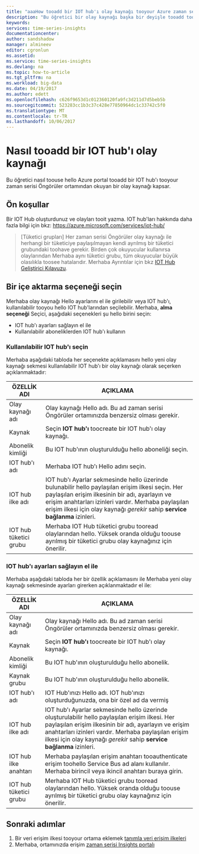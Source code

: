 ```yaml
---
title: "aaaHow tooadd bir IOT hub'ı olay kaynağı tooyour Azure zaman serisi Öngörüler ortam | Microsoft Docs"
description: "Bu öğretici bir olay kaynağı başka bir deyişle tooadd tooan IOT hub'ı tooyour zaman serisi Öngörüler ortamı nasıl bağlanacağını kapsar"
keywords: 
services: time-series-insights
documentationcenter: 
author: sandshadow
manager: almineev
editor: cgronlun
ms.assetid: 
ms.service: time-series-insights
ms.devlang: na
ms.topic: how-to-article
ms.tgt_pltfrm: na
ms.workload: big-data
ms.date: 04/19/2017
ms.author: edett
ms.openlocfilehash: c626f9653d1c012360120fa9fc3d211d7d5beb5b
ms.sourcegitcommit: 523283cc1b3c37c428e77850964dc1c33742c5f0
ms.translationtype: MT
ms.contentlocale: tr-TR
ms.lasthandoff: 10/06/2017
---
```

# <a name="how-tooadd-an-iot-hub-event-source"></a>Nasıl tooadd bir IOT hub'ı olay kaynağı

Bu öğretici nasıl toouse hello Azure portal tooadd bir IOT hub'ı tooyour zaman serisi Öngörüler ortamından okuyan bir olay kaynağı kapsar.

## <a name="prerequisites"></a>Ön koşullar

Bir IOT Hub oluşturdunuz ve olayları tooit yazma. IOT hub'ları hakkında daha fazla bilgi için bkz: <https://azure.microsoft.com/services/iot-hub/>

> [Tüketici grupları] Her zaman serisi Öngörüler olay kaynağı ile herhangi bir tüketiciye paylaşılmayan kendi ayrılmış bir tüketici grubundaki toohave gerekir. Birden çok okuyucular kullanırsa olaylarından Merhaba aynı tüketici grubu, tüm okuyucular büyük olasılıkla toosee hatalarıdır. Merhaba Ayrıntılar için bkz [IOT Hub Geliştirici Kılavuzu](../iot-hub/iot-hub-devguide.md).

## <a name="choose-an-import-option"></a>Bir içe aktarma seçeneği seçin

Merhaba olay kaynağı Hello ayarlarını el ile girilebilir veya IOT hub'ı, kullanılabilir tooyou hello IOT hub'larından seçilebilir.
Merhaba, **alma seçeneği** Seçici, aşağıdaki seçenekleri şu hello birini seçin:

* IOT hub'ı ayarları sağlayın el ile
* Kullanılabilir aboneliklerden IOT hub'ı kullanın

### <a name="select-an-available-iot-hub"></a>Kullanılabilir IOT hub'ı seçin

Merhaba aşağıdaki tabloda her seçenekte açıklamasını hello yeni olay kaynağı sekmesi kullanılabilir IOT hub'ı bir olay kaynağı olarak seçerken açıklanmaktadır:

| ÖZELLİK ADI | AÇIKLAMA |
| --- | --- |
| Olay kaynağı adı | Olay kaynağı Hello adı. Bu ad zaman serisi Öngörüler ortamınızda benzersiz olması gerekir.
| Kaynak | Seçin **IOT hub'ı** toocreate bir IOT hub'ı olay kaynağı.
| Abonelik kimliği | Bu IOT hub'ının oluşturulduğu hello aboneliği seçin.
| IOT hub'ı adı | Merhaba IOT hub'ı Hello adını seçin.
| IOT hub ilke adı | IOT hub'ı Ayarlar sekmesinde hello üzerinde bulunabilir hello paylaşılan erişim ilkesi seçin. Her paylaşılan erişim ilkesinin bir adı, ayarlayın ve erişim anahtarları izinleri vardır. Merhaba paylaşılan erişim ilkesi için olay kaynağı *gerekir* sahip **service bağlanma** izinleri.
| IOT hub tüketici grubu | Merhaba IOT Hub tüketici grubu tooread olaylarından hello. Yüksek oranda olduğu toouse ayrılmış bir tüketici grubu olay kaynağınız için önerilir.

### <a name="provide-iot-hub-settings-manually"></a>IOT hub'ı ayarları sağlayın el ile

Merhaba aşağıdaki tabloda her bir özellik açıklamasını ile Merhaba yeni olay kaynağı sekmesinde ayarları girerken açıklanmaktadır el ile:

| ÖZELLİK ADI | AÇIKLAMA |
| --- | --- |
| Olay kaynağı adı | Olay kaynağı Hello adı. Bu ad zaman serisi Öngörüler ortamınızda benzersiz olması gerekir.
| Kaynak | Seçin **IOT hub'ı** toocreate bir IOT hub'ı olay kaynağı.
| Abonelik kimliği | Bu IOT hub'ının oluşturulduğu hello abonelik.
| Kaynak grubu | Bu IOT hub'ının oluşturulduğu hello abonelik.
| IOT hub'ı adı | IOT Hub'ınızı Hello adı. IOT hub'ınızı oluşturduğunuzda, ona bir özel ad da vermiş
| IOT hub ilke adı | IOT hub'ı Ayarlar sekmesinde hello üzerinde oluşturulabilir hello paylaşılan erişim ilkesi. Her paylaşılan erişim ilkesinin bir adı, ayarlayın ve erişim anahtarları izinleri vardır. Merhaba paylaşılan erişim ilkesi için olay kaynağı *gerekir* sahip **service bağlanma** izinleri.
| IOT hub ilke anahtarı | Merhaba paylaşılan erişim anahtarı tooauthenticate erişim toohello Service Bus ad alanı kullanılır. Merhaba birincil veya ikincil anahtarı buraya girin.
| IOT hub tüketici grubu | Merhaba IOT Hub tüketici grubu tooread olaylarından hello. Yüksek oranda olduğu toouse ayrılmış bir tüketici grubu olay kaynağınız için önerilir.

## <a name="next-steps"></a>Sonraki adımlar

1. Bir veri erişim ilkesi tooyour ortama eklemek [tanımla veri erişim ilkeleri](time-series-insights-data-access.md)
1. Merhaba, ortamınızda erişim [zaman serisi Insights portalı](https://insights.timeseries.azure.com)
